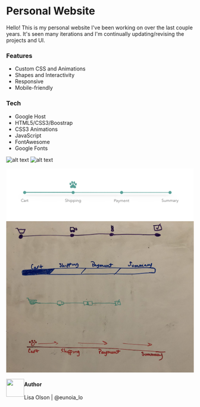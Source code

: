 # Personal Website
Hello!  This is my personal website I've been working on over the last couple years.  It's seen many iterations and I'm continually updating/revising the projects and UI. 

### Features
- Custom CSS and Animations
- Shapes and Interactivity 
- Responsive
- Mobile-friendly

### Tech
- Google Host
- HTML5/CSS3/Boostrap
- CSS3 Animations
- JavaScript
- FontAwesome
- Google Fonts

![alt text](https://imgur.com/a/F6ScCoc)
![alt text](https://imgur.com/a/e5LqWix)

![Whiteboard](public/images/ga_progressBar.png)
![Whiteboard](public/images/ga_whiteboard.jpg)


<img src="public/images/ga_whiteboard.png" align="left" height="48" width="48" >

#### Author
Lisa Olson | @eunoia_lo
